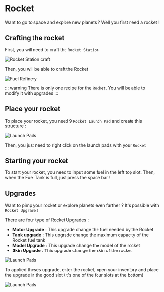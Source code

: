 # Rocket

Want to go to space and explore new planets ? Well you first need a rocket !

## Crafting the rocket

First, you will need to craft the `Rocket Station`

![Rocket Station craft](/recipes/rocket_station.png)

Then, you will be able to craft the Rocket

![Fuel Refinery](/recipes/rocket.png)

::: warning
There is only one recipe for the `Rocket`. You will be able to modify it with upgrades
:::

## Place your rocket

To place your rocket, you need 9 `Rocket Launch Pad` and create this structure :

![Launch Pads](/screens/launch-pad.png)

Then, you just need to right click on the launch pads with your `Rocket`

## Starting your rocket

To start your rocket, you need to input some fuel in the left top slot. Then, when the Fuel Tank is full, just press the space bar !


## Upgrades

Want to pimp your rocket or explore planets even farther ? It's possible with `Rocket Upgrade` !

There are four type of Rocket Upgrades :

- **Motor Upgrade** : This upgrade change the fuel needed by the Rocket
- **Tank upgrade** : This upgrade change the maximum capacity of the Rocket fuel tank
- **Model Upgrade** : This upgrade change the model of the rocket
- **Skin Upgrade** : This upgrade change the skin of the rocket

![Launch Pads](/screens/rocket-pimp.png)

To applied theses upgrade, enter the rocket, open your inventory and place the upgrade in the good slot (It's one of the four slots at the bottom)

![Launch Pads](/screens/rocket.png)

